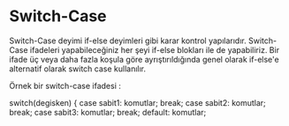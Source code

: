 # Switch-Case
Switch-Case deyimi if-else deyimleri gibi karar kontrol yapılarıdır. Switch-Case ifadeleri yapabileceğiniz her şeyi if-else blokları ile de yapabiliriz. Bir ifade üç veya daha fazla koşula göre ayrıştırıldığında genel olarak if-else'e alternatif olarak switch case kullanılır.

Örnek bir switch-case ifadesi :

switch(degisken)
{
    case sabit1:
        komutlar;
        break;
    case sabit2:
        komutlar;
        break;
    case sabit3:
        komutlar;
        break;
    default:
        komutlar;
